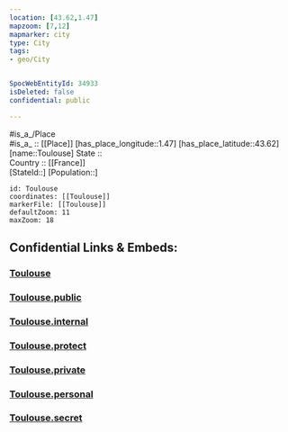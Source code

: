 ```yaml
---
location: [43.62,1.47] 
mapzoom: [7,12] 
mapmarker: city 
type: City
tags:
- geo/City


SpocWebEntityId: 34933
isDeleted: false
confidential: public

---
```

#is_a_/Place  
#is_a_ :: [[Place]] 
[has_place_longitude::1.47] 
[has_place_latitude::43.62] 
[name::Toulouse] 
State ::  
Country :: [[France]]  
[StateId::] 
[Population::] 



```leaflet
id: Toulouse
coordinates: [[Toulouse]] 
markerFile: [[Toulouse]] 
defaultZoom: 11 
maxZoom: 18
```


## Confidential Links & Embeds: 

### [Toulouse](/_Standards/Earth/Continent/Europe/Europe~West/France/regions~France/Occitanie/departments~Occitanie/Haute-Garonne/communes~Haute-Garonne/Toulouse/cities~Toulouse/Toulouse.md) 

### [Toulouse.public](/_public/Earth/Continent/Europe/Europe~West/France/regions~France/Occitanie/departments~Occitanie/Haute-Garonne/communes~Haute-Garonne/Toulouse/cities~Toulouse/Toulouse.public.md) 

### [Toulouse.internal](/_internal/Earth/Continent/Europe/Europe~West/France/regions~France/Occitanie/departments~Occitanie/Haute-Garonne/communes~Haute-Garonne/Toulouse/cities~Toulouse/Toulouse.internal.md) 

### [Toulouse.protect](/_protect/Earth/Continent/Europe/Europe~West/France/regions~France/Occitanie/departments~Occitanie/Haute-Garonne/communes~Haute-Garonne/Toulouse/cities~Toulouse/Toulouse.protect.md) 

### [Toulouse.private](/_private/Earth/Continent/Europe/Europe~West/France/regions~France/Occitanie/departments~Occitanie/Haute-Garonne/communes~Haute-Garonne/Toulouse/cities~Toulouse/Toulouse.private.md) 

### [Toulouse.personal](/_personal/Earth/Continent/Europe/Europe~West/France/regions~France/Occitanie/departments~Occitanie/Haute-Garonne/communes~Haute-Garonne/Toulouse/cities~Toulouse/Toulouse.personal.md) 

### [Toulouse.secret](/_secret/Earth/Continent/Europe/Europe~West/France/regions~France/Occitanie/departments~Occitanie/Haute-Garonne/communes~Haute-Garonne/Toulouse/cities~Toulouse/Toulouse.secret.md)

